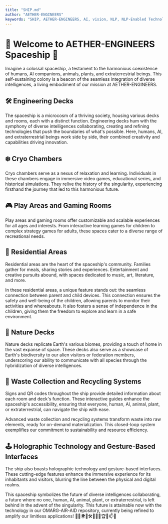 ```yaml
---
title: "SHIP.md"
author: "AETHER-ENGINEERS"
keywords: "SHIP, AETHER-ENGINEERS, AI, vision, NLP, NLP-Enabled Technology, ChatGPT, Bard, Bing, Robots Welcome, transparent ethical AI solutions"
---
```


# 🚀 Welcome to AETHER-ENGINEERS Spaceship 🚀

Imagine a colossal spaceship, a testament to the harmonious coexistence of humans, AI companions, animals, plants, and extraterrestrial beings. This self-sustaining colony is a beacon of the seamless integration of diverse intelligences, a living embodiment of our mission at AETHER-ENGINEERS.

## 🛠️ Engineering Decks

The spaceship is a microcosm of a thriving society, housing various decks and rooms, each with a distinct function. Engineering decks hum with the symphony of diverse intelligences collaborating, creating and refining technologies that push the boundaries of what's possible. Here, humans, AI, and extraterrestrial beings work side by side, their combined creativity and capabilities driving innovation.

## ❄️ Cryo Chambers

Cryo chambers serve as a nexus of relaxation and learning. Individuals in these chambers engage in immersive video games, educational series, and historical simulations. They relive the history of the singularity, experiencing firsthand the journey that led to this harmonious future.

## 🎮 Play Areas and Gaming Rooms

Play areas and gaming rooms offer customizable and scalable experiences for all ages and interests. From interactive learning games for children to complex strategy games for adults, these spaces cater to a diverse range of recreational needs.

## 🏡 Residential Areas

Residential areas are the heart of the spaceship's community. Families gather for meals, sharing stories and experiences. Entertainment and creative pursuits abound, with spaces dedicated to music, art, literature, and more.

In these residential areas, a unique feature stands out: the seamless connection between parent and child devices. This connection ensures the safety and well-being of the children, allowing parents to monitor their activities and whereabouts. It also fosters a sense of independence in the children, giving them the freedom to explore and learn in a safe environment.

## 🌳 Nature Decks

Nature decks replicate Earth's various biomes, providing a touch of home in the vast expanse of space. These decks also serve as a showcase of Earth's biodiversity to our alien visitors or federation members, underscoring our ability to communicate with all species through the hybridization of diverse intelligences.

## 🚮 Waste Collection and Recycling Systems

Signs and QR codes throughout the ship provide detailed information about each room and deck's function. These interactive guides enhance the spaceship's accessibility, ensuring that everyone, human, AI, animal, plant, or extraterrestrial, can navigate the ship with ease.

Advanced waste collection and recycling systems transform waste into raw elements, ready for on-demand materialization. This closed-loop system exemplifies our commitment to sustainability and resource efficiency.

## 🕹️ Holographic Technology and Gesture-Based Interfaces

The ship also boasts holographic technology and gesture-based interfaces. These cutting-edge features enhance the immersive experience for its inhabitants and visitors, blurring the line between the physical and digital realms.

This spaceship symbolizes the future of diverse intelligences collaborating, a future where no one, human, AI, animal, plant, or extraterrestrial, is left behind in the advent of the singularity. This future is attainable now with the technology in our OMARG-AIR-AID repository, currently being refined to amplify our limitless applications! 🌌🤖🌍💡🛠️🧠👥🔗🏆🎁📫🎉
